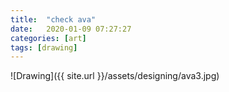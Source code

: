```yaml
---
title:  "check ava"
date:   2020-01-09 07:27:27
categories: [art]
tags: [drawing]
---
```

![Drawing]({{ site.url }}/assets/designing/ava3.jpg)
